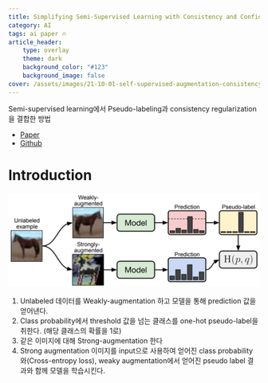 ```yaml
---
title: Simplifying Semi-Supervised Learning with Consistency and Confidence (FixMatch)
category: AI
tags: ai paper 🔥
article_header:
    type: overlay
    theme: dark
    background_color: "#123"
    background_image: false
cover: /assets/images/21-10-01-self-supervised-augmentation-consistency-2021-10-01-19-39-57.png
---
```


Semi-supervised learning에서 Pseudo-labeling과 consistency regularization을 결합한 방법

<!--more-->

- [Paper](https://arxiv.org/ftp/arxiv/papers/2001/2001.07685.pdf)
- [Github](https://github.com/visinf/da-sac)

# Introduction

![](/assets/images/21-10-03-fixmatch-diagram.png)

1. Unlabeled 데이터를 Weakly-augmentation 하고 모델을 통해 prediction 값을 얻어낸다.
2. Class probability에서 threshold 값을 넘는 클래스를 one-hot pseudo-label을 취한다. (해당 클래스의 확률을 1로)
3. 같은 이미지에 대해 Strong-augmentation 한다
4. Strong augmentation 이미지를 input으로 사용하여 얻어진 class probability 와(Cross-entropy loss), weaky augmentation에서 얻어진 pseudo label 결과와 함께 모델을 학습시킨다. 